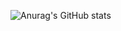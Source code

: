 ![Anurag's GitHub stats](https://github-readme-stats.vercel.app/api?username=hongyiheng&theme=dark&show_icons=true)
